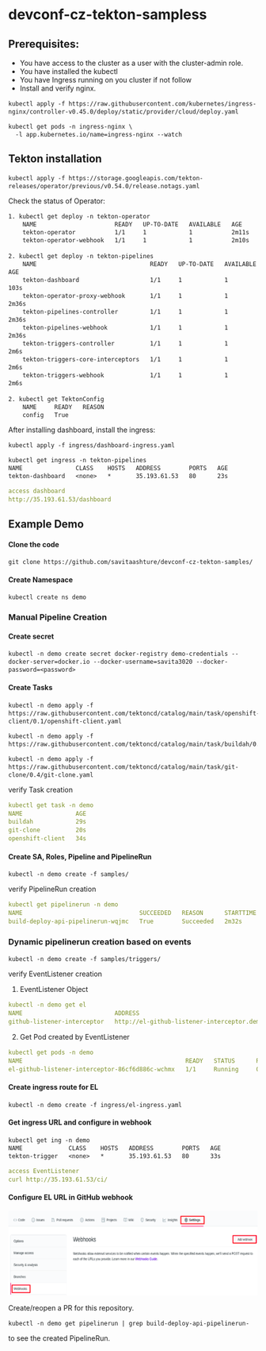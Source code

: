 # devconf-cz-tekton-sampless

## Prerequisites:
* You have access to the cluster as a user with the cluster-admin role.
* You have installed the kubectl
* You have Ingress running on you cluster if not follow
* Install and verify nginx.
```text
kubectl apply -f https://raw.githubusercontent.com/kubernetes/ingress-nginx/controller-v0.45.0/deploy/static/provider/cloud/deploy.yaml
```
```text
kubectl get pods -n ingress-nginx \
  -l app.kubernetes.io/name=ingress-nginx --watch
```

## Tekton installation
```text
kubectl apply -f https://storage.googleapis.com/tekton-releases/operator/previous/v0.54.0/release.notags.yaml
```
Check the status of Operator:
```text
1. kubectl get deploy -n tekton-operator
    NAME                      READY   UP-TO-DATE   AVAILABLE   AGE
    tekton-operator           1/1     1            1           2m11s
    tekton-operator-webhook   1/1     1            1           2m10s

2. kubectl get deploy -n tekton-pipelines
    NAME                                READY   UP-TO-DATE   AVAILABLE   AGE
    tekton-dashboard                    1/1     1            1           103s
    tekton-operator-proxy-webhook       1/1     1            1           2m36s
    tekton-pipelines-controller         1/1     1            1           2m36s
    tekton-pipelines-webhook            1/1     1            1           2m36s
    tekton-triggers-controller          1/1     1            1           2m6s
    tekton-triggers-core-interceptors   1/1     1            1           2m6s
    tekton-triggers-webhook             1/1     1            1           2m6s

2. kubectl get TektonConfig
    NAME     READY   REASON
    config   True   
```

After installing dashboard, install the ingress:
```text
kubectl apply -f ingress/dashboard-ingress.yaml
```
```text
kubectl get ingress -n tekton-pipelines
NAME               CLASS    HOSTS   ADDRESS        PORTS   AGE
tekton-dashboard   <none>   *       35.193.61.53   80      23s
```
```yaml
access dashboard
http://35.193.61.53/dashboard
```

## Example Demo
#### Clone the code
```text
git clone https://github.com/savitaashture/devconf-cz-tekton-samples/
```
#### Create Namespace
```text
kubectl create ns demo
```

### Manual Pipeline Creation
#### Create secret
```text
kubectl -n demo create secret docker-registry demo-credentials --docker-server=docker.io --docker-username=savita3020 --docker-password=<password>
```

#### Create Tasks
```text
kubectl -n demo apply -f https://raw.githubusercontent.com/tektoncd/catalog/main/task/openshift-client/0.1/openshift-client.yaml
```
```text
kubectl -n demo apply -f https://raw.githubusercontent.com/tektoncd/catalog/main/task/buildah/0.2/buildah.yaml
```
```text
kubectl -n demo apply -f https://raw.githubusercontent.com/tektoncd/catalog/main/task/git-clone/0.4/git-clone.yaml
```

verify Task creation
```yaml
kubectl get task -n demo
NAME               AGE
buildah            29s
git-clone          20s
openshift-client   34s
```

#### Create SA, Roles, Pipeline and PipelineRun
```text
kubectl -n demo create -f samples/
```
verify PipelineRun creation
```yaml
kubectl get pipelinerun -n demo
NAME                                 SUCCEEDED   REASON      STARTTIME   COMPLETIONTIME
build-deploy-api-pipelinerun-wqjmc   True        Succeeded   2m32s       57s
```

### Dynamic pipelinerun creation based on events

```text
kubectl -n demo create -f samples/triggers/
```
verify EventListener creation
1. EventListener Object
```yaml
kubectl -n demo get el
NAME                          ADDRESS                                                             AVAILABLE   REASON                     READY   REASON
github-listener-interceptor   http://el-github-listener-interceptor.demo.svc.cluster.local:8080   True        MinimumReplicasAvailable   True
```
2. Get Pod created by EventListener
```yaml
kubectl get pods -n demo
NAME                                              READY   STATUS      RESTARTS   AGE
el-github-listener-interceptor-86cf6d886c-wchmx   1/1     Running     0          5m9s
``` 

#### Create ingress route for EL
```text
kubectl -n demo create -f ingress/el-ingress.yaml
```

#### Get ingress URL and configure in webhook
```text
kubectl get ing -n demo
NAME             CLASS    HOSTS   ADDRESS        PORTS   AGE
tekton-trigger   <none>   *       35.193.61.53   80      33s
```
```yaml
access EventListener
curl http://35.193.61.53/ci/
```

#### Configure EL URL in GitHub webhook
![Webhook Configuration](https://github.com/savitaashture/devconf-cz-tekton-samples/blob/main/image/webhook.png)

Create/reopen a PR for this repository.

```text
kubectl -n demo get pipelinerun | grep build-deploy-api-pipelinerun-
```
to see the created PipelineRun.
